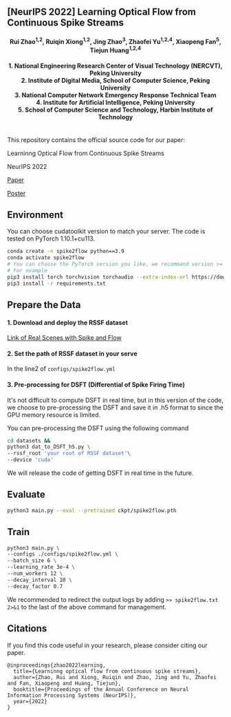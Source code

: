 ## [NeurIPS 2022] Learning Optical Flow from Continuous Spike Streams

<h4 align="center"> Rui Zhao<sup>1,2</sup>, Ruiqin Xiong<sup>1,2</sup>, Jing Zhao<sup>3</sup>, Zhaofei Yu<sup>1,2,4</sup>, Xiaopeng Fan<sup>5</sup>, Tiejun Huang<sup>1,2,4</sup> </h4>
<h4 align="center">1. National Engineering Research Center of Visual Technology (NERCVT), Peking University<br>
2. Institute of Digital Media, School of Computer Science, Peking University<br>
3. National Computer Network Emergency Response Technical Team<br>
4. Institute for Artificial Intelligence, Peking University<br>
5. School of Computer Science and Technology, Harbin Institute of Technology</h4><br> 
This repository contains the official source code for our paper:

Learninng Optical Flow from Continuous Spike Streams

NeurIPS 2022

[Paper](https://openreview.net/pdf?id=3vYkhJIty7E)

[Poster](https://neurips.cc/media/PosterPDFs/NeurIPS%202022/55189.png)

## Environment

You can choose cudatoolkit version to match your server. The code is tested on PyTorch 1.10.1+cu113.

```bash
conda create -n spike2flow python==3.9
conda activate spike2flow
# You can choose the PyTorch version you like, we recommand version >= 1.10.1
# For example
pip3 install torch torchvision torchaudio --extra-index-url https://download.pytorch.org/whl/cu116
pip3 install -r requirements.txt
```

## Prepare the Data

#### 1. Download and deploy the RSSF dataset

[Link of Real Scenes with Spike and Flow](https://github.com/ruizhao26/RSSF)

#### 2. Set the path of RSSF dataset in your serve

In the line2 of `configs/spike2flow.yml`

#### 3. Pre-processing for DSFT (Differential of Spike Firing Time)

It's not difficult to compute DSFT in real time, but in this version of the code, we choose to pre-processing the DSFT and save it in .h5 format to since the GPU memory resource is limited.

You can pre-processing the DSFT using the following command

```bash
cd datasets && 
python3 dat_to_DSFT_h5.py \
--rssf_root 'your root of RSSF dataset'\
--device 'cuda'
```

We will release the code of getting DSFT in real time in the future.

## Evaluate

```bash
python3 main.py --eval --pretrained ckpt/spike2flow.pth
```

## Train

```bash
python3 main.py \
--configs ./configs/spike2flow.yml \
--batch_size 6 \
--learning_rate 3e-4 \
--num_workers 12 \
--decay_interval 10 \
--decay_factor 0.7 
```

We recommended to redirect the output logs by adding
`>> spike2flow.txt 2>&1` 
to the last of the above command for management.

## Citations

If you find this code useful in your research, please consider citing our paper.

```
@inproceedings{zhao2022learning,
  title={Learninng optical flow from continuous spike streams},
  author={Zhao, Rui and Xiong, Ruiqin and Zhao, Jing and Yu, Zhaofei and Fan, Xiaopeng and Huang, Tiejun},
  booktitle={Proceedings of the Annual Conference on Neural Information Processing Systems (NeurIPS)},
  year={2022}
}
```

